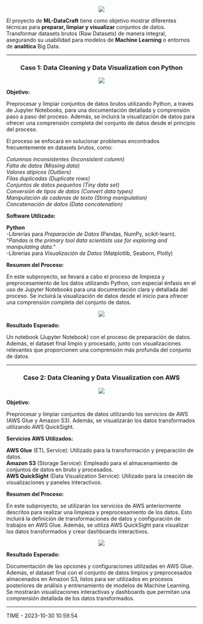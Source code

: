 <p align="center"><img src="https://github.com/ccalvop/ML-DataCraft/assets/126183973/d0f7ae71-5299-48fd-a67c-d0588d2b3cdc" /></p>

El proyecto de **ML-DataCraft** tiene como objetivo mostrar diferentes técnicas para **preparar, limpiar y visualizar** conjuntos de datos. Transformar datasets brutos (Raw Datasets) de manera integral, asegurando su usabilidad para modelos de **Machine Learning** o entornos de **analítica** Big Data.

***

### <p align="center">Caso 1: Data Cleaning y Data Visualization con Python</p>

<p align="center"><img src="https://github.com/ccalvop/ML-DataCraft/assets/126183973/dbab2846-4b01-48eb-a20c-7d8ed16af63d" /></p>

**Objetivo:**

Preprocesar y limpiar conjuntos de datos brutos utilizando Python, a través de Jupyter Notebooks, para una documentación detallada y comprensión paso a paso del proceso. Además, se incluirá la visualización de datos para ofrecer una comprensión completa del conjunto de datos desde el principio del proceso.

El proceso se enfocará en solucionar problemas encontrados frecuentemente en datasets brutos, como:

*Columnas inconsistentes (Inconsistent column)  
Falta de datos (Missing data)  
Valores atípicos (Outliers)  
Filas duplicadas (Duplicate rows)  
Conjuntos de datos pequeños (Tiny data set)  
Conversión de tipos de datos (Convert data types)  
Manipulación de cadenas de texto (String manipulation)  
Concatenación de datos (Data concatenation)*

**Software Utilizado:**

**Python**  
  -Librerías para *Preparación de Datos* (Pandas, NumPy, scikit-learn).  
      *"Pandas is the primary tool data scientists use for exploring and manipulating data."*  
  -Librerías para *Visualización de Datos* (Matplotlib, Seaborn, Plotly)

**Resumen del Proceso:**

En este subproyecto, se llevará a cabo el proceso de limpieza y preprocesamiento de los datos utilizando Python, con especial énfasis en el uso de Jupyter Notebooks para una documentación clara y detallada del proceso. Se incluirá la visualización de datos desde el inicio para ofrecer una comprensión completa del conjunto de datos.

<p align="center"><img src="https://github.com/ccalvop/ML-DataCraft/assets/126183973/838c9e3f-1e28-460f-8d05-8d386e7aba6c" /></p>

**Resultado Esperado:**

Un notebook (Jupyter Notebook) con el proceso de preparación de datos. Además, el dataset final limpio y procesado, junto con visualizaciones relevantes que proporcionen una comprensión más profunda del conjunto de datos.

***

### <p align="center">Caso 2: Data Cleaning y Data Visualization con AWS</p>

<p align="center"><img src="https://github.com/ccalvop/ML-DataCraft/assets/126183973/583b8551-7b1a-4013-80bc-c5ecfb5724f5" /></p>

**Objetivo:**

Preprocesar y limpiar conjuntos de datos utilizando los servicios de AWS (AWS Glue y Amazon S3). Además, se visualizarán los datos transformados utilizando AWS QuickSight.

**Servicios AWS Utilizados:**

**AWS Glue** (ETL Service): Utilizado para la transformación y preparación de datos.  
**Amazon S3** (Storage Service): Empleado para el almacenamiento de conjuntos de datos en bruto y procesados.  
**AWS QuickSight** (Data Visualization Service): Utilizado para la creación de visualizaciones y paneles interactivos.

**Resumen del Proceso:**

En este subproyecto, se utilizarán los servicios de AWS anteriormente descritos para realizar una limpieza y preprocesamiento de los datos. Esto incluirá la definición de transformaciones de datos y configuración de trabajos en AWS Glue. Además, se utilizá AWS QuickSight para visualizar los datos transformados y crear dashboards interactivos.

<p align="center"><img src="https://github.com/ccalvop/ML-DataCraft/assets/126183973/863e37a2-5887-4f69-a297-2c9748c5e28b" /></p>

**Resultado Esperado:**

Documentación de las opciones y configuraciones utilizadas en AWS Glue. Además, el dataset final con el conjunto de datos limpios y preprocesados almacenados en Amazon S3, listos para ser utilizados en procesos posteriores de análisis y entrenamiento de modelos de Machine Learning. Se mostrarán visualizaciones interactivas y dashboards que permitan una comprensión detallada de los datos transformados.

***

TIME - 2023-10-30 10:59:54